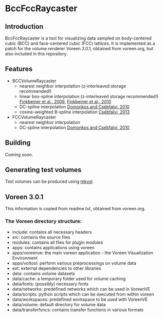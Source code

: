 # BccFccRaycaster

## Introduction
BccFccRaycaster is a tool for visualizing data sampled on body-centered cubic (BCC) and face-centered cubic (FCC) lattices. It is implemented as a patch for the volume renderer Voreen 3.0.1, obtained from voreen.org, but also included in this repository.

## Features
 * BCCVolumeRaycaster
    * nearest neighbor interpolation (z-interleaved storage recommended!)
    * linear box-spline interpolation (z-interleaved storage recommended!) [Finkbeiner et al., 2009](http://onlinelibrary.wiley.com/doi/10.1111/j.1467-8659.2009.01445.x/abstract?userIsAuthenticated=false&deniedAccessCustomisedMessage=), [Finkbeiner et al., 2010](http://www.sciencedirect.com/science/article/pii/S0097849310000245)
    * DC-spline interpolation [Domonkos and Csébfalvi, 2010](http://sirkan.iit.bme.hu/~domi/publications/index.php?pub=2010-vmv)
    * cosine-weighted B-spline interpolation [Csébfalvi, 2013](http://ieeexplore.ieee.org/xpl/login.jsp?tp=&arnumber=6409843&url=http%3A%2F%2Fieeexplore.ieee.org%2Fxpls%2Fabs_all.jsp%3Farnumber%3D6409843)
 * FCCVolumeRaycaster
    * nearest neighbor interpolation
    * DC-spline interpolation [Domonkos and Csébfalvi, 2010](http://sirkan.iit.bme.hu/~domi/publications/index.php?pub=2010-vmv)

## Building
Coming soon.

## Generating test volumes
Test volumes can be produced using [mkvol](https://github.com/Elima85/mkvol).

## Voreen 3.0.1
This information is copied from readme.txt, obtained from voreen.org.

### The Voreen directory structure:
 * include: contains all necessary headers
 * src: contains the source files
 * modules: contains all files for plugin modules
 * apps: contains applications using voreen
 * apps/voreenve: the main voreen application - the Voreen Visualization Environment
 * apps/voltool: perform various preprocessings on volume data
 * ext: external dependencies to other libraries
 * data: contains volume datasets
 * data/cache: a temporary folder used for volume caching
 * data/fonts: (possibly) necessary fonts
 * data/networks: predefined networks which can be used in VoreenVE
 * data/scripts: python scripts which can be executed from within voreen
 * data/workspaces: predefined workspace to be used with VoreenVE
 * data/volume: default directory for volume data
 * data/transferfuncs: contains transfer functions in various formats
